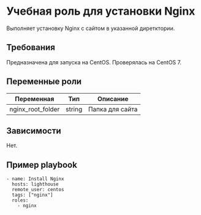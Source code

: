 Учебная роль для установки Nginx
=========

Выполняет установку Nginx с сайтом в указанной диретктории.

Требования
------------

Предназначена для запуска на CentOS. Проверялась на CentOS 7.

Переменные роли
--------------


| Переменная | Тип    | Описание        |
|------------|--------|-----------------|
| nginx_root_folder           | string | Папка для сайта |


Зависимости
------------

Нет.

Пример playbook
----------------


    - name: Install Nginx
      hosts: lighthouse
      remote_user: centos
      tags: ["nginx"]
      roles:
        - nginx


